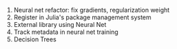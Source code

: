 1. Neural net refactor: fix gradients, regularization weight
2. Register in Julia's package management system
3. External library using Neural Net
4. Track metadata in neural net training
5. Decision Trees